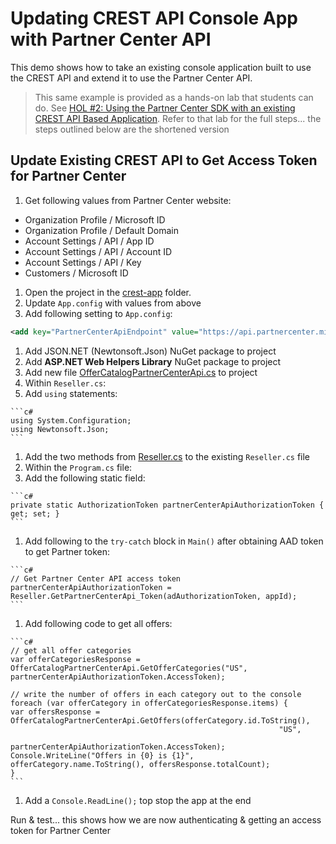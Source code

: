# Updating CREST API Console App with Partner Center API

This demo shows how to take an existing console application built to use the CREST API and extend it to use the Partner Center API.

> This same example is provided as a hands-on lab that students can do. See [HOL #2: Using the Partner Center SDK with an existing CREST API Based Application](../../hol-02-pcapi-crest). Refer to that lab for the full steps... the steps outlined below are the shortened version

## Update Existing CREST API to Get Access Token for Partner Center

1. Get following values from Partner Center website:
  - Organization Profile / Microsoft ID
  - Organization Profile / Default Domain
  - Account Settings / API / App ID
  - Account Settings / API / Account ID
  - Account Settings / API / Key
  - Customers / Microsoft ID
1. Open the project in the [crest-app](crest-app) folder.
1. Update `App.config` with values from above
1. Add following setting to `App.config`:

  ```xml
  <add key="PartnerCenterApiEndpoint" value="https://api.partnercenter.microsoft.com" />
  ```

1. Add JSON.NET (Newtonsoft.Json) NuGet package to project
1. Add **ASP.NET Web Helpers Library** NuGet package to project
1. Add new file [OfferCatalogPartnerCenterApi.cs](OfferCatalogPartnerCenterApi.cs) to project
1. Within `Reseller.cs`:
  1. Add `using` statements:

    ```c#
    using System.Configuration;
    using Newtonsoft.Json;
    ```

  1. Add the two methods from [Reseller.cs](Reseller.cs) to the existing `Reseller.cs` file
1. Within the `Program.cs` file:
  1. Add the following static field:

    ```c#
    private static AuthorizationToken partnerCenterApiAuthorizationToken { get; set; }
    ```

  1. Add following to the `try-catch` block in `Main()` after obtaining AAD token to get Partner token:

    ```c#
    // Get Partner Center API access token
    partnerCenterApiAuthorizationToken = Reseller.GetPartnerCenterApi_Token(adAuthorizationToken, appId);
    ```

  1. Add following code to get all offers:

    ```c#
    // get all offer categories
    var offerCategoriesResponse = OfferCatalogPartnerCenterApi.GetOfferCategories("US", partnerCenterApiAuthorizationToken.AccessToken);

    // write the number of offers in each category out to the console
    foreach (var offerCategory in offerCategoriesResponse.items) {
    var offersResponse = OfferCatalogPartnerCenterApi.GetOffers(offerCategory.id.ToString(), 
                                                                "US", 
                                                                partnerCenterApiAuthorizationToken.AccessToken);
    Console.WriteLine("Offers in {0} is {1}", offerCategory.name.ToString(), offersResponse.totalCount);
    }
    ```

  1. Add a `Console.ReadLine();` top stop the app at the end

Run & test... this shows how we are now authenticating & getting an access token for Partner Center